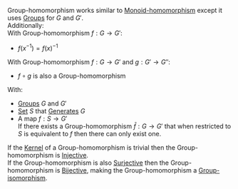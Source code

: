 Group-homomorphism works similar to [Monoid-homomorphism](../../Monoids/Morphisms/Homomorphism.md) except it uses [Groups](../Group.md) for $G$ and $G'$.  
Additionally:  
With Group-homomorphism $f: G\rightarrow G'$:  
- $f(x^{-1})=f(x)^{-1}$  
  
With Group-homomorphism $f: G \rightarrow G'$ and $g: G' \rightarrow G''$:  
* $f\circ g$ is also a Group-homomorphism   
  
With:  
- [Groups](../Group.md) $G$ and $G'$  
- [Set](../../Sets/Set.md) $S$ that [Generates](../Generator.md) $G$  
- A map $f: S \rightarrow G'$  
If there exists a Group-homomorphism $\bar{f}: G \rightarrow G'$ that when restricted to $S$ is equivalent to $f$ then there can only exist one.  
  
If the [Kernel](../Kernel.md) of a Group-homomorphism is trivial then the Group-homomorphism is [Injective](../../Mapping/Injective.md).  
If the Group-homomorphism is also [Surjective](../../Mapping/Surjective.md) then the Group-homomorphism is [Bijective](../../Mapping/Bijective.md), making the Group-homomorphism a [Group-isomorphism](./Group-isomorphism.md).